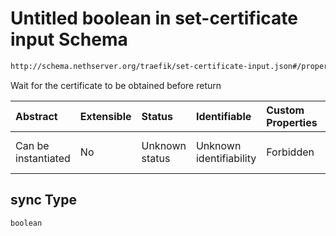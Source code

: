 # Untitled boolean in set-certificate input Schema

```txt
http://schema.nethserver.org/traefik/set-certificate-input.json#/properties/sync
```

Wait for the certificate to be obtained before return

| Abstract            | Extensible | Status         | Identifiable            | Custom Properties | Additional Properties | Access Restrictions | Defined In                                                                                |
| :------------------ | :--------- | :------------- | :---------------------- | :---------------- | :-------------------- | :------------------ | :---------------------------------------------------------------------------------------- |
| Can be instantiated | No         | Unknown status | Unknown identifiability | Forbidden         | Allowed               | none                | [set-certificate-input.json\*](traefik/set-certificate-input.json "open original schema") |

## sync Type

`boolean`
